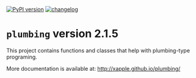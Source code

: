 [![PyPI version](https://badge.fury.io/py/plumbing.svg)](https://badge.fury.io/py/plumbing)
[![changelog](http://allmychanges.com/p/python/plumbing/badge/)](http://allmychanges.com/p/python/plumbing/?utm_source=badge)

# `plumbing` version 2.1.5

This project contains functions and classes that help with plumbing-type programing.

More documentation is available at:
http://xapple.github.io/plumbing/
